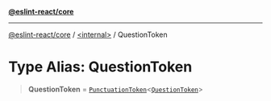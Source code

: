[**@eslint-react/core**](../../README.md)

***

[@eslint-react/core](../../README.md) / [\<internal\>](../README.md) / QuestionToken

# Type Alias: QuestionToken

> **QuestionToken** = [`PunctuationToken`](../interfaces/PunctuationToken.md)\<[`QuestionToken`](../enumerations/SyntaxKind.md#questiontoken)\>
